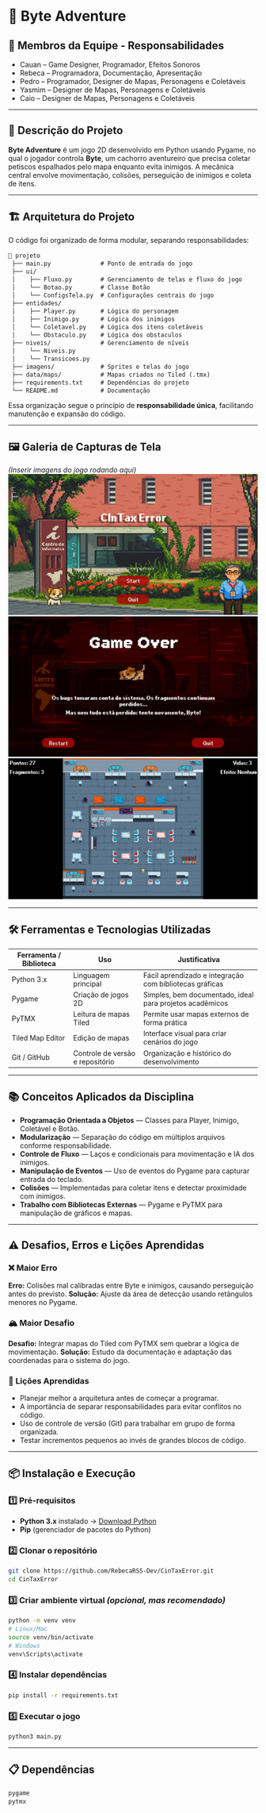 
# 🐶 Byte Adventure

## 👥 Membros da Equipe - Responsabilidades

* Cauan – Game Designer, Programador, Efeitos Sonoros
* Rebeca – Programadora, Documentação, Apresentação
* Pedro – Programador, Designer de Mapas, Personagens e Coletáveis
* Yasmim – Designer de Mapas, Personagens e Coletáveis
* Caio – Designer de Mapas, Personagens e Coletáveis

---

## 📖 Descrição do Projeto

**Byte Adventure** é um jogo 2D desenvolvido em Python usando Pygame, no qual o jogador controla **Byte**, um cachorro aventureiro que precisa coletar petiscos espalhados pelo mapa enquanto evita inimigos.
A mecânica central envolve movimentação, colisões, perseguição de inimigos e coleta de itens.

---

## 🏗️ Arquitetura do Projeto

O código foi organizado de forma modular, separando responsabilidades:

```
📁 projeto
 ├── main.py              # Ponto de entrada do jogo
 ├── ui/
 │    ├── Fluxo.py        # Gerenciamento de telas e fluxo do jogo
 │    └── Botao.py        # Classe Botão
 │    └── ConfigsTela.py  # Configurações centrais do jogo
 ├── entidades/
 │    ├── Player.py       # Lógica do personagem
 │    ├── Inimigo.py      # Lógica dos inimigos
 │    └── Coletavel.py    # Lógica dos itens coletáveis
 |    └── Obstaculo.py    # Lógica dos obstaculos
 ├── niveis/              # Gerenciamento de níveis
 │    └── Niveis.py       
 │    └── Transicoes.py       
 ├── imagens/             # Sprites e telas do jogo
 ├── data/maps/           # Mapas criados no Tiled (.tmx)
 ├── requirements.txt     # Dependências do projeto
 └── README.md            # Documentação
```

Essa organização segue o princípio de **responsabilidade única**, facilitando manutenção e expansão do código.

---

## 🖼️ Galeria de Capturas de Tela

*(Inserir imagens do jogo rodando aqui)*
![Tela inicial](imagens/tela_inicial.png)
![Gameplay](imagens/gameplay.png)
![Perseguição de inimigo](imagens/perseguicao.png)

---

## 🛠️ Ferramentas e Tecnologias Utilizadas

| Ferramenta / Biblioteca | Uso                              | Justificativa                                            |
| ----------------------- | -------------------------------- | -------------------------------------------------------- |
| Python 3.x              | Linguagem principal              | Fácil aprendizado e integração com bibliotecas gráficas  |
| Pygame                  | Criação de jogos 2D              | Simples, bem documentado, ideal para projetos acadêmicos |
| PyTMX                   | Leitura de mapas Tiled           | Permite usar mapas externos de forma prática             |
| Tiled Map Editor        | Edição de mapas                  | Interface visual para criar cenários do jogo             |
| Git / GitHub            | Controle de versão e repositório | Organização e histórico do desenvolvimento               |
---

## 📚 Conceitos Aplicados da Disciplina

* **Programação Orientada a Objetos** — Classes para Player, Inimigo, Coletável e Botão.
* **Modularização** — Separação do código em múltiplos arquivos conforme responsabilidade.
* **Controle de Fluxo** — Laços e condicionais para movimentação e IA dos inimigos.
* **Manipulação de Eventos** — Uso de eventos do Pygame para capturar entrada do teclado.
* **Colisões** — Implementadas para coletar itens e detectar proximidade com inimigos.
* **Trabalho com Bibliotecas Externas** — Pygame e PyTMX para manipulação de gráficos e mapas.

---

## ⚠️ Desafios, Erros e Lições Aprendidas

### ❌ Maior Erro

**Erro:** Colisões mal calibradas entre Byte e inimigos, causando perseguição antes do previsto.
**Solução:** Ajuste da área de detecção usando retângulos menores no Pygame.

### 🏔️ Maior Desafio

**Desafio:** Integrar mapas do Tiled com PyTMX sem quebrar a lógica de movimentação.
**Solução:** Estudo da documentação e adaptação das coordenadas para o sistema do jogo.

### 📘 Lições Aprendidas

* Planejar melhor a arquitetura antes de começar a programar.
* A importância de separar responsabilidades para evitar conflitos no código.
* Uso de controle de versão (Git) para trabalhar em grupo de forma organizada.
* Testar incrementos pequenos ao invés de grandes blocos de código.

---

## 📦 Instalação e Execução

### 1️⃣ Pré-requisitos

* **Python 3.x** instalado → [Download Python](https://www.python.org/downloads/)
* **Pip** (gerenciador de pacotes do Python)

### 2️⃣ Clonar o repositório

```bash
git clone https://github.com/RebecaRSS-Dev/CinTaxError.git
cd CinTaxError
```

### 3️⃣ Criar ambiente virtual *(opcional, mas recomendado)*

```bash
python -m venv venv
# Linux/Mac
source venv/bin/activate
# Windows
venv\Scripts\activate
```

### 4️⃣ Instalar dependências

```bash
pip install -r requirements.txt
```

### 5️⃣ Executar o jogo

```bash
python3 main.py
```

---

## 📋 Dependências


```txt
pygame
pytmx
```

